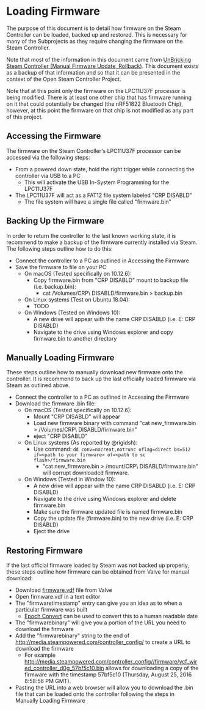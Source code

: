 # Loading Firmware

The purpose of this document is to detail how firmware on the Steam Controller
 can be loaded, backed up and restored. This is necessary for many of the
 Subprojects as they require changing the firmware on the Steam Controller.

Note that most of the information in this document came from 
 [UnBricking Steam Controller (Manual Firmware Update, Rollback)](https://steamcommunity.com/sharedfiles/filedetails/?id=572740074).
 This document exists as a backup of that information and so that it can 
 be presented in the context of the Open Steam Controller Project.


Note that at this point only the firmware on the LPC11U37F processor is being
 modified. There is at least one other chip that has firmware running on it
 that could potentially be changed (the nRF51822 Bluetooth Chip), however, at
 this point the firmware on that chip is not modified as any part of this 
 project.

## Accessing the Firmware

The firmware on the Steam Controller's LPC11U37F processor can be accessed via
 the following steps:

* From a powered down state, hold the right trigger while connecting the controller via USB to a PC
    * This will activate the USB In-System Programming for the LPC11U37F
* The LPC11U37F will act as a FAT12 file system labeled "CRP DISABLD"
    * The file system will have a single file called "firmware.bin"

## Backing Up the Firmware

In order to return the controller to the last known working state, it is 
 recommend to make a backup of the firmware currently installed via Steam. The
 following steps outline how to do this:

* Connect the controller to a PC as outlined in Accessing the Firmware
* Save the firmware to file on your PC
    * On macOS (Tested specifically on 10.12.6):
        * Copy firmware.bin from "CRP DISABLD" mount to backup file (i.e. backup.bin):
            * cat /Volumes/CRP\ DISABLD/firmware.bin > backup.bin
    * On Linux systems (Test on Ubuntu 18.04):
        * TODO
    * On Windows (Tested on Windows 10):
        * A new drive will appear with the name CRP DISABLD (i.e. E: CRP DISABLD)
        * Navigate to the drive using Windows explorer and copy firmware.bin to another directory

## Manually Loading Firmware

These steps outline how to manually download new firmware onto the controller.
 It is recommend to back up the last officially loaded firmware via Steam as
 outlined above. 

* Connect the controller to a PC as outlined in Accessing the Firmware
* Download the firmware .bin file:
    * On macOS (Tested specifically on 10.12.6):
        * Mount "CRP DISABLD" will appear
        * Load new firmware binary with command "cat new_firmware.bin > /Volumes/CRP\ DISABLD/firmware.bin"
        * eject "CRP DISABLD"
    * On Linux systems (As reported by @rigidsh):
        * Use command: `dd conv=nocreat,notrunc oflag=direct bs=512 if=<path to your firmware> of=<path to sc flash>/firmware.bin`
            * "cat new_firmware.bin > /mount/CRP\ DISABLD/firmware.bin" will corrupt downloaded firmware.
    * On Windows (Tested in Window 10):
        * A new drive will appear with the name CRP DISABLD (i.e. E: CRP DISABLD)
        * Navigate to the drive using Windows explorer and delete firmware.bin
        * Make sure the firmware updated file is named firmware.bin
        * Copy the update file (firmware.bin) to the new drive (i.e. E: CRP DISABLD)
        * Eject the drive

## Restoring Firmware

If the last official firmware loaded by Steam was not backed up properly, these
 steps outline how firmware can be obtained from Valve for manual download:

* Download [firmware.vdf](http://media.steampowered.com/controller_config/firmware/firmware.vdf) file from Valve 
* Open firmware.vdf in a text editor
* The "firmwaretimestamp" entry can give you an idea as to when a particular firmware was built
    * [Epoch Convert](https://www.epochconverter.com/hex) can be used to convert this to a human readable date
* The "firmwarebinary" will give you a portion of the URL you need to download the firmware
* Add the "firmwarebinary" string to the end of http://media.steampowered.com/controller_config/ to create a URL to download the firmware
    * For example http://media.steampowered.com/controller_config//firmware/vcf_wired_controller_d0g_57bf5c10.bin allows for downloading a copy of the firmware with the timestamp 57bf5c10 (Thursday, August 25, 2016 8:58:56 PM GMT).
* Pasting the URL into a web browser will allow you to download the .bin file that can be loaded onto the controller following the steps in Manually Loading Firmware

